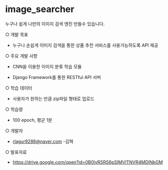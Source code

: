 # image_searcher
누구나 쉽게 나만의 이미지 검색 엔진 만들수 있습니다.

○ 개발 목표

- 누구나 손쉽게 이미지 검색을 통한 상품 추천 서비스를 사용가능하도록 API 제공

○ 주요 개발 사항

- CNN을 이용한 이미지 분류 학습 모듈

- Django Framework를 통한 RESTful API 서버

○ 학습 데이터

-  사용자가 원하는 만큼 zip파일 형태로 업로드
 
○ 학습량

- 100 epoch, 평균 1분

○ 개발자

- rlagur9286@naver.com -김혁

○ 발표자료

- https://drive.google.com/open?id=0B0IvRSRS6pSIMVlTNVR4MDlNbGM
